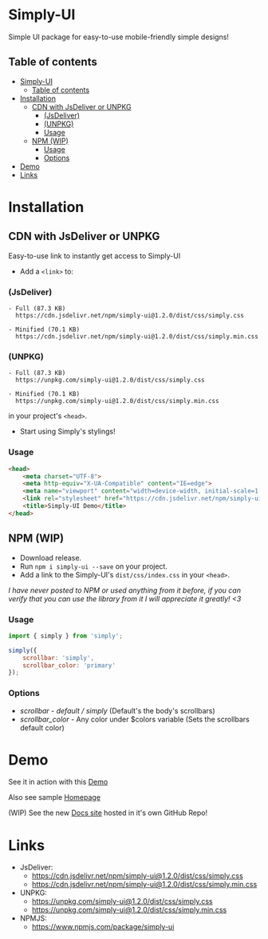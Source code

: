# Simply-UI
Simple UI package for easy-to-use mobile-friendly simple designs!

## Table of contents

- [Simply-UI](#simply-ui)
  - [Table of contents](#table-of-contents)
- [Installation](#installation)
  - [CDN with JsDeliver or UNPKG](#cdn-with-jsdeliver-or-unpkg)
    - [(JsDeliver)](#jsdeliver)
    - [(UNPKG)](#unpkg)
    - [Usage](#usage)
  - [NPM (WIP)](#npm-wip)
    - [Usage](#usage-1)
    - [Options](#options)
- [Demo](#demo)
- [Links](#links)

# Installation

## CDN with JsDeliver or UNPKG
Easy-to-use link to instantly get access to Simply-UI 
- Add a `<link>` to:
### (JsDeliver)
``` 
- Full (87.3 KB)
  https://cdn.jsdelivr.net/npm/simply-ui@1.2.0/dist/css/simply.css

- Minified (70.1 KB)
  https://cdn.jsdelivr.net/npm/simply-ui@1.2.0/dist/css/simply.min.css
```
### (UNPKG)
``` 
- Full (87.3 KB) 
  https://unpkg.com/simply-ui@1.2.0/dist/css/simply.css

- Minified (70.1 KB) 
  https://unpkg.com/simply-ui@1.2.0/dist/css/simply.min.css
```
  in your project's `<head>`.
- Start using Simply's stylings!

### Usage
``` html
<head>
    <meta charset="UTF-8">
    <meta http-equiv="X-UA-Compatible" content="IE=edge">
    <meta name="viewport" content="width=device-width, initial-scale=1.0">
    <link rel="stylesheet" href="https://cdn.jsdelivr.net/npm/simply-ui@1.2.0/dist/css/simply.min.css">
    <title>Simply-UI Demo</title>
</head>
```

## NPM (WIP)
- Download release.
- Run `npm i simply-ui --save` on your project.
- Add a link to the Simply-UI's `dist/css/index.css` in your `<head>`.

_I have never posted to NPM or used anything from it before, if you can verify that you can use the library from it I will appreciate it greatly! <3_

### Usage
``` javascript
import { simply } from 'simply';

simply({
    scrollbar: 'simply',
    scrollbar_color: 'primary'
});
```
### Options

* *scrollbar* - _default / simply_ (Default's the body's scrollbars) 
* *scrollbar_color* - Any color under $colors variable (Sets the scrollbars default color) 

# Demo

See it in action with this [Demo](https://benjamin-keller.github.io/Simply-UI/)

Also see sample [Homepage](https://benjamin-keller.github.io/Simply-UI/samples/homepage.html)

(WIP) See the new [Docs site](https://simply-ui-docs.vercel.app/) hosted in it's own GitHub Repo! 

# Links

- JsDeliver:
  - https://cdn.jsdelivr.net/npm/simply-ui@1.2.0/dist/css/simply.css
  - https://cdn.jsdelivr.net/npm/simply-ui@1.2.0/dist/css/simply.min.css
- UNPKG:
  - https://unpkg.com/simply-ui@1.2.0/dist/css/simply.css
  - https://unpkg.com/simply-ui@1.2.0/dist/css/simply.min.css
- NPMJS:
  - https://www.npmjs.com/package/simply-ui
